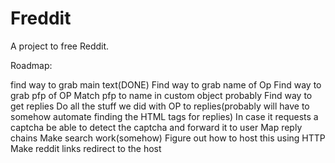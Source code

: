 # Freddit
A project to free Reddit.


Roadmap:

find way to grab main text(DONE)
Find way to grab name of Op
Find way to grab pfp of OP
Match pfp to name in custom object probably
Find way to get replies
Do all the stuff we did with OP to replies(probably will have to somehow automate finding the HTML tags for replies)
In case it requests a captcha be able to detect the captcha and forward it to user
Map reply chains
Make search work(somehow)
Figure out how to host this using HTTP
Make reddit links redirect to the host
